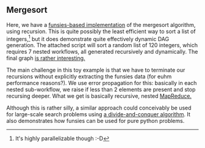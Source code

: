 ## Mergesort

Here, we have a [funsies-based implementation](./mergesort.py) of the
mergesort algorithm, using recursion. This is quite possibly the least
efficient way to sort a list of integers,[^1] but it does demonstrate quite
effectively dynamic DAG generation. The attached script will sort a random
list of 120 integers, which requires 7 nested workflows, all generated
recursively and dynamically. The final graph [is rather
interesting.](./mergesort.pdf)

The main challenge in this toy example is that we have to terminate our
recursions without explicitly extracting the funsies data (for euhm
performance reasons?). We use error propagation for this: basically in each
nested sub-workflow, we raise if less than 2 elements are present and stop
recursing deeper. What we get is basically recursive, nested
[MapReduce.](https://hadoop.apache.org/docs/current/hadoop-mapreduce-client/hadoop-mapreduce-client-core/MapReduceTutorial.html)

Although this is rather silly, a similar approach could conceivably be used
for large-scale search problems using [a divide-and-conquer
algorithm](https://en.wikipedia.org/wiki/Bisection_method). It also
demonstrates how funsies can be used for pure python problems.



[^1]: It's highly parallelizable though :-D
